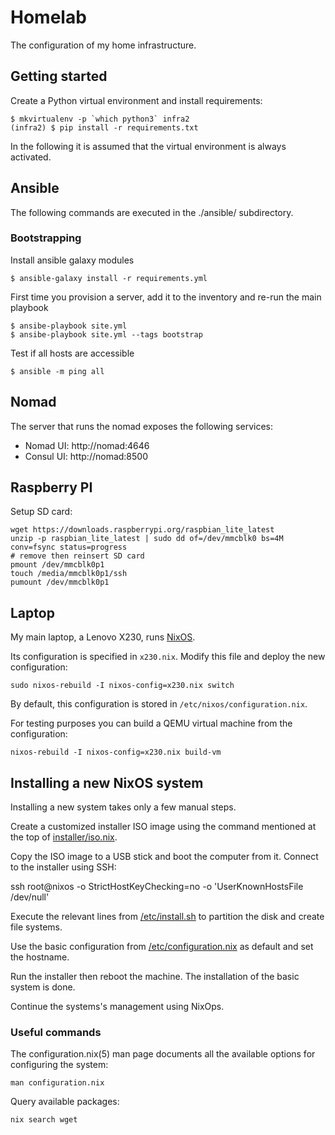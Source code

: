 # Homelab

The configuration of my home infrastructure.

## Getting started

Create a Python virtual environment and install requirements:

    $ mkvirtualenv -p `which python3` infra2
    (infra2) $ pip install -r requirements.txt

In the following it is assumed that the virtual environment is always activated.


## Ansible

The following commands are executed in the ./ansible/ subdirectory.


### Bootstrapping

Install ansible galaxy modules

    $ ansible-galaxy install -r requirements.yml

First time you provision a server, add it to the inventory and re-run the main playbook

    $ ansibe-playbook site.yml
    $ ansibe-playbook site.yml --tags bootstrap

Test if all hosts are accessible

    $ ansible -m ping all


## Nomad

The server that runs the nomad exposes the following services:

* Nomad UI: http://nomad:4646
* Consul UI: http://nomad:8500


## Raspberry PI

Setup SD card:

    wget https://downloads.raspberrypi.org/raspbian_lite_latest
    unzip -p raspbian_lite_latest | sudo dd of=/dev/mmcblk0 bs=4M conv=fsync status=progress
    # remove then reinsert SD card
    pmount /dev/mmcblk0p1
    touch /media/mmcblk0p1/ssh
    pumount /dev/mmcblk0p1

## Laptop

My main laptop, a Lenovo X230, runs [NixOS](https://nixos.org/).

Its configuration is specified in `x230.nix`.  Modify this file and deploy the
new configuration:

    sudo nixos-rebuild -I nixos-config=x230.nix switch

By default, this configuration is stored in `/etc/nixos/configuration.nix`.

For testing purposes you can build a QEMU virtual machine from the configuration:

    nixos-rebuild -I nixos-config=x230.nix build-vm


## Installing a new NixOS system

Installing a new system takes only a few manual steps.

Create a customized installer ISO image using the command mentioned at the top
of [installer/iso.nix](installer/iso.nix).

Copy the ISO image to a USB stick and boot the computer from it.  Connect to
the installer using SSH:

   ssh root@nixos -o StrictHostKeyChecking=no -o 'UserKnownHostsFile /dev/null'

Execute the relevant lines from [/etc/install.sh](installer/install.sh) to
partition the disk and create file systems.

Use the basic configuration from
[/etc/configuration.nix](installer/configuration.nix) as default and set the
hostname.

Run the installer then reboot the machine.  The installation of the basic
system is done.

Continue the systems's management using NixOps.


### Useful commands

The configuration.nix(5) man page documents all the available options for configuring the system:

    man configuration.nix

Query available packages:

    nix search wget
